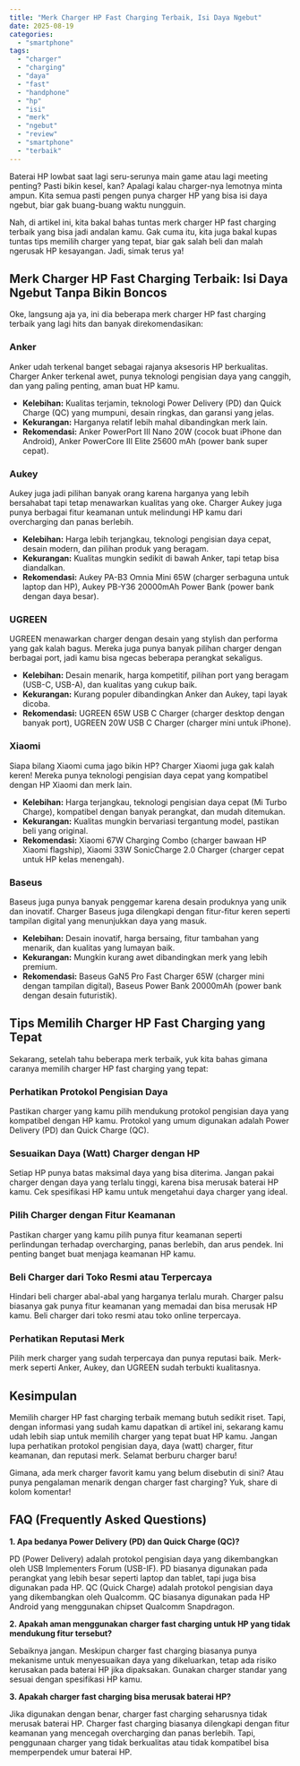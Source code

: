 ```yaml
---
title: "Merk Charger HP Fast Charging Terbaik, Isi Daya Ngebut"
date: 2025-08-19
categories: 
  - "smartphone"
tags: 
  - "charger"
  - "charging"
  - "daya"
  - "fast"
  - "handphone"
  - "hp"
  - "isi"
  - "merk"
  - "ngebut"
  - "review"
  - "smartphone"
  - "terbaik"
---
```


Baterai HP lowbat saat lagi seru-serunya main game atau lagi meeting penting? Pasti bikin kesel, kan? Apalagi kalau charger-nya lemotnya minta ampun. Kita semua pasti pengen punya charger HP yang bisa isi daya ngebut, biar gak buang-buang waktu nungguin.

Nah, di artikel ini, kita bakal bahas tuntas merk charger HP fast charging terbaik yang bisa jadi andalan kamu. Gak cuma itu, kita juga bakal kupas tuntas tips memilih charger yang tepat, biar gak salah beli dan malah ngerusak HP kesayangan. Jadi, simak terus ya!

## Merk Charger HP Fast Charging Terbaik: Isi Daya Ngebut Tanpa Bikin Boncos

Oke, langsung aja ya, ini dia beberapa merk charger HP fast charging terbaik yang lagi hits dan banyak direkomendasikan:

### Anker

Anker udah terkenal banget sebagai rajanya aksesoris HP berkualitas. Charger Anker terkenal awet, punya teknologi pengisian daya yang canggih, dan yang paling penting, aman buat HP kamu.

- **Kelebihan:** Kualitas terjamin, teknologi Power Delivery (PD) dan Quick Charge (QC) yang mumpuni, desain ringkas, dan garansi yang jelas.
- **Kekurangan:** Harganya relatif lebih mahal dibandingkan merk lain.
- **Rekomendasi:** Anker PowerPort III Nano 20W (cocok buat iPhone dan Android), Anker PowerCore III Elite 25600 mAh (power bank super cepat).

### Aukey

Aukey juga jadi pilihan banyak orang karena harganya yang lebih bersahabat tapi tetap menawarkan kualitas yang oke. Charger Aukey juga punya berbagai fitur keamanan untuk melindungi HP kamu dari overcharging dan panas berlebih.

- **Kelebihan:** Harga lebih terjangkau, teknologi pengisian daya cepat, desain modern, dan pilihan produk yang beragam.
- **Kekurangan:** Kualitas mungkin sedikit di bawah Anker, tapi tetap bisa diandalkan.
- **Rekomendasi:** Aukey PA-B3 Omnia Mini 65W (charger serbaguna untuk laptop dan HP), Aukey PB-Y36 20000mAh Power Bank (power bank dengan daya besar).

### UGREEN

UGREEN menawarkan charger dengan desain yang stylish dan performa yang gak kalah bagus. Mereka juga punya banyak pilihan charger dengan berbagai port, jadi kamu bisa ngecas beberapa perangkat sekaligus.

- **Kelebihan:** Desain menarik, harga kompetitif, pilihan port yang beragam (USB-C, USB-A), dan kualitas yang cukup baik.
- **Kekurangan:** Kurang populer dibandingkan Anker dan Aukey, tapi layak dicoba.
- **Rekomendasi:** UGREEN 65W USB C Charger (charger desktop dengan banyak port), UGREEN 20W USB C Charger (charger mini untuk iPhone).

### Xiaomi

Siapa bilang Xiaomi cuma jago bikin HP? Charger Xiaomi juga gak kalah keren! Mereka punya teknologi pengisian daya cepat yang kompatibel dengan HP Xiaomi dan merk lain.

- **Kelebihan:** Harga terjangkau, teknologi pengisian daya cepat (Mi Turbo Charge), kompatibel dengan banyak perangkat, dan mudah ditemukan.
- **Kekurangan:** Kualitas mungkin bervariasi tergantung model, pastikan beli yang original.
- **Rekomendasi:** Xiaomi 67W Charging Combo (charger bawaan HP Xiaomi flagship), Xiaomi 33W SonicCharge 2.0 Charger (charger cepat untuk HP kelas menengah).

### Baseus

Baseus juga punya banyak penggemar karena desain produknya yang unik dan inovatif. Charger Baseus juga dilengkapi dengan fitur-fitur keren seperti tampilan digital yang menunjukkan daya yang masuk.

- **Kelebihan:** Desain inovatif, harga bersaing, fitur tambahan yang menarik, dan kualitas yang lumayan baik.
- **Kekurangan:** Mungkin kurang awet dibandingkan merk yang lebih premium.
- **Rekomendasi:** Baseus GaN5 Pro Fast Charger 65W (charger mini dengan tampilan digital), Baseus Power Bank 20000mAh (power bank dengan desain futuristik).

## Tips Memilih Charger HP Fast Charging yang Tepat

Sekarang, setelah tahu beberapa merk terbaik, yuk kita bahas gimana caranya memilih charger HP fast charging yang tepat:

### Perhatikan Protokol Pengisian Daya

Pastikan charger yang kamu pilih mendukung protokol pengisian daya yang kompatibel dengan HP kamu. Protokol yang umum digunakan adalah Power Delivery (PD) dan Quick Charge (QC).

### Sesuaikan Daya (Watt) Charger dengan HP

Setiap HP punya batas maksimal daya yang bisa diterima. Jangan pakai charger dengan daya yang terlalu tinggi, karena bisa merusak baterai HP kamu. Cek spesifikasi HP kamu untuk mengetahui daya charger yang ideal.

### Pilih Charger dengan Fitur Keamanan

Pastikan charger yang kamu pilih punya fitur keamanan seperti perlindungan terhadap overcharging, panas berlebih, dan arus pendek. Ini penting banget buat menjaga keamanan HP kamu.

### Beli Charger dari Toko Resmi atau Terpercaya

Hindari beli charger abal-abal yang harganya terlalu murah. Charger palsu biasanya gak punya fitur keamanan yang memadai dan bisa merusak HP kamu. Beli charger dari toko resmi atau toko online terpercaya.

### Perhatikan Reputasi Merk

Pilih merk charger yang sudah terpercaya dan punya reputasi baik. Merk-merk seperti Anker, Aukey, dan UGREEN sudah terbukti kualitasnya.

## Kesimpulan

Memilih charger HP fast charging terbaik memang butuh sedikit riset. Tapi, dengan informasi yang sudah kamu dapatkan di artikel ini, sekarang kamu udah lebih siap untuk memilih charger yang tepat buat HP kamu. Jangan lupa perhatikan protokol pengisian daya, daya (watt) charger, fitur keamanan, dan reputasi merk. Selamat berburu charger baru!

Gimana, ada merk charger favorit kamu yang belum disebutin di sini? Atau punya pengalaman menarik dengan charger fast charging? Yuk, share di kolom komentar!

## FAQ (Frequently Asked Questions)

**1\. Apa bedanya Power Delivery (PD) dan Quick Charge (QC)?**

PD (Power Delivery) adalah protokol pengisian daya yang dikembangkan oleh USB Implementers Forum (USB-IF). PD biasanya digunakan pada perangkat yang lebih besar seperti laptop dan tablet, tapi juga bisa digunakan pada HP. QC (Quick Charge) adalah protokol pengisian daya yang dikembangkan oleh Qualcomm. QC biasanya digunakan pada HP Android yang menggunakan chipset Qualcomm Snapdragon.

**2\. Apakah aman menggunakan charger fast charging untuk HP yang tidak mendukung fitur tersebut?**

Sebaiknya jangan. Meskipun charger fast charging biasanya punya mekanisme untuk menyesuaikan daya yang dikeluarkan, tetap ada risiko kerusakan pada baterai HP jika dipaksakan. Gunakan charger standar yang sesuai dengan spesifikasi HP kamu.

**3\. Apakah charger fast charging bisa merusak baterai HP?**

Jika digunakan dengan benar, charger fast charging seharusnya tidak merusak baterai HP. Charger fast charging biasanya dilengkapi dengan fitur keamanan yang mencegah overcharging dan panas berlebih. Tapi, penggunaan charger yang tidak berkualitas atau tidak kompatibel bisa memperpendek umur baterai HP.
